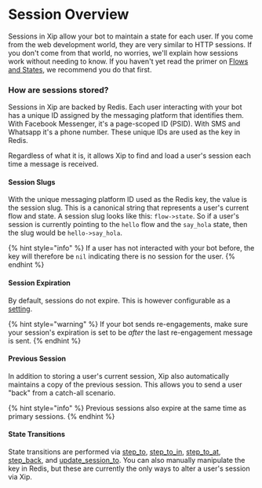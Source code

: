 # Session Overview

Sessions in Xip allow your bot to maintain a state for each user. If you come from the web development world, they are very similar to HTTP sessions. If you don't come from that world, no worries, we'll explain how sessions work without needing to know. If you haven't yet read the primer on [Flows and States](../../flows/overview.md), we recommend you do that first. 

### How are sessions stored?

Sessions in Xip are backed by Redis. Each user interacting with your bot has a unique ID assigned by the messaging platform that identifies them. With Facebook Messenger, it's a page-scoped ID \(PSID\). With SMS and Whatsapp it's a phone number. These unique IDs are used as the key in Redis.

Regardless of what it is, it allows Xip to find and load a user's session each time a message is received.

#### Session Slugs

With the unique messaging platform ID used as the Redis key, the value is the session slug. This is a canonical string that represents a user's current flow and state. A session slug looks like this: `flow->state`. So if a user's session is currently pointing to the `hello` flow and the `say_hola` state, then the slug would be `hello->say_hola`.

{% hint style="info" %}
If a user has not interacted with your bot before, the key will therefore be `nil` indicating there is no session for the user.
{% endhint %}

#### Session Expiration

By default, sessions do not expire. This is however configurable as a [setting](../../config/settings.md).

{% hint style="warning" %}
If your bot sends re-engagements, make sure your session's expiration is set to be _after_ the last re-engagement message is sent.
{% endhint %}

#### Previous Session

In addition to storing a user's current session, Xip also automatically maintains a copy of the previous session. This allows you to send a user "back" from a catch-all scenario.

{% hint style="info" %}
Previous sessions also expire at the same time as primary sessions.
{% endhint %}

#### State Transitions

State transitions are performed via [step\_to](step_to.md), [step\_to\_in](step_to_in.md), [step\_to\_at](step_to_at.md), [step\_back](step_back.md), and [update\_session\_to](update_session_to.md). You can also manually manipulate the key in Redis, but these are currently the only ways to alter a user's session via Xip.

